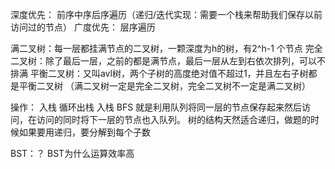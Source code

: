  深度优先： 前序中序后序遍历（递归/迭代实现：需要一个栈来帮助我们保存以前访问过的节点）
 广度优先： 层序遍历

满二叉树：每一层都挂满节点的二叉树，一颗深度为h的树，有2^h-1 个节点
完全二叉树：除了最后一层，之前的都是满节点，最后一层从左到右依次排列，可以不排满
平衡二叉树：又叫avl树，两个子树的高度绝对值不超过1，并且左右子树都是平衡二叉树
（满二叉树一定是完全二叉树，完全二叉树不一定是满二叉树）

操作：
入栈 循环出栈 入栈
BFS 就是利用队列将同一层的节点保存起来然后访问，在访问的同时将下一层的节点也入队列。
树的结构天然适合递归，做题的时候如果要用递归，要分解到每个子数

BST：？
BST为什么运算效率高